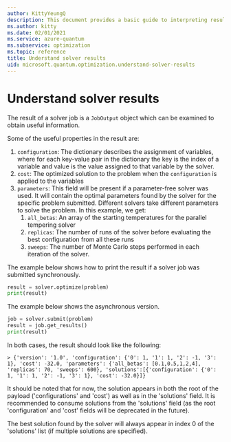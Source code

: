 ```yaml
---
author: KittyYeungQ
description: This document provides a basic guide to interpreting results of optimizations problems solved in Azure Quantum using Python.
ms.author: kitty
ms.date: 02/01/2021
ms.service: azure-quantum
ms.subservice: optimization
ms.topic: reference
title: Understand solver results
uid: microsoft.quantum.optimization.understand-solver-results
---
```


# Understand solver results

The result of a solver job is a `JobOutput` object which can be examined to obtain useful information. 

Some of the useful properties in the result are: 
1. `configuration`: The dictionary describes the assignment of variables, where for each key-value pair in the dictionary the key is the index of a variable and value is the value assigned to that variable by the solver.
2. `cost`: The optimized solution to the problem when the `configuration` is applied to the variables
3. `parameters`: This field will be present if a parameter-free solver was used. It will contain the optimal parameters found by the solver for the specific problem submitted. Different solvers take different parameters to solve the problem. In this example, we get: 
   1. `all_betas`: An array of the starting temperatures for the parallel tempering solver
   2. `replicas`: The number of runs of the solver before evaluating the best configuration from all these runs
   3. `sweeps`: The number of Monte Carlo steps performed in each iteration of the solver.

The example below shows how to print the result if a solver job was submitted synchronously.
```py
result = solver.optimize(problem)
print(result)
```

The example below shows the asynchronous version.
```py
job = solver.submit(problem)
result = job.get_results()
print(result)
```

In both cases, the result should look like the following:
```output
> {'version': '1.0', 'configuration': {'0': 1, '1': 1, '2': -1, '3': 1}, 'cost': -32.0, 'parameters': {'all_betas': [0.1,0.5,1,2,4], 'replicas': 70, 'sweeps': 600}, 'solutions':[{'configuration': {'0': 1, '1': 1, '2': -1, '3': 1}, 'cost': -32.0}]}
```
It should be noted that for now, the solution appears in both the root of the payload ('configurations' and 'cost') as well as in the 'solutions' field. It is recommended to consume solutions from the 'solutions' field (as the root 'configuration' and 'cost' fields will be deprecated in the future). 

The best solution found by the solver will always appear in index 0 of the 'solutions' list (if multiple solutions are specified).  
